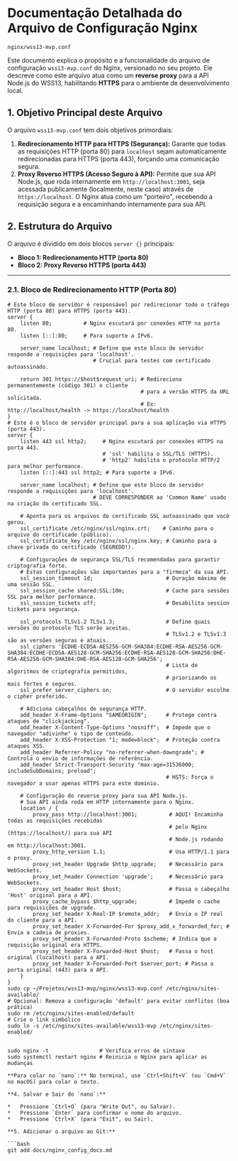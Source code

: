 # **Documentação Detalhada do Arquivo de Configuração Nginx**
`nginx/wss13-mvp.conf`

Este documento explica o propósito e a funcionalidade do arquivo de configuração `wss13-mvp.conf` do Nginx, versionado no seu projeto. Ele descreve como este arquivo atua como um **reverse proxy** para a API Node.js do WSS13, habilitando **HTTPS** para o ambiente de desenvolvimento local.

## **1. Objetivo Principal deste Arquivo**

O arquivo `wss13-mvp.conf` tem dois objetivos primordiais:

1.  **Redirecionamento HTTP para HTTPS (Segurança):** Garante que todas as requisições HTTP (porta 80) para `localhost` sejam automaticamente redirecionadas para HTTPS (porta 443), forçando uma comunicação segura.
2.  **Proxy Reverso HTTPS (Acesso Seguro à API):** Permite que sua API Node.js, que roda internamente em `http://localhost:3001`, seja acessada publicamente (localmente, neste caso) através de `https://localhost`. O Nginx atua como um "porteiro", recebendo a requisição segura e a encaminhando internamente para sua API.

## **2. Estrutura do Arquivo**

O arquivo é dividido em dois blocos `server {}` principais:

*   **Bloco 1: Redirecionamento HTTP (porta 80)**
*   **Bloco 2: Proxy Reverso HTTPS (porta 443)**

---

### **2.1. Bloco de Redirecionamento HTTP (Porta 80)**

```nginx
# Este bloco de servidor é responsável por redirecionar todo o tráfego HTTP (porta 80) para HTTPS (porta 443).
server {
    listen 80;          # Nginx escutará por conexões HTTP na porta 80.
    listen [::]:80;     # Para suporte a IPv6.

    server_name localhost; # Define que este bloco de servidor responde a requisições para 'localhost'.
                           # Crucial para testes com certificado autoassinado.

    return 301 https://$host$request_uri; # Redireciona permanentemente (código 301) o cliente
                                          # para a versão HTTPS da URL solicitada.
                                          # Ex: http://localhost/health -> https://localhost/health
}
# Este é o bloco de servidor principal para a sua aplicação via HTTPS (porta 443).
server {
    listen 443 ssl http2;     # Nginx escutará por conexões HTTPS na porta 443.
                              # 'ssl' habilita o SSL/TLS (HTTPS).
                              # 'http2' habilita o protocolo HTTP/2 para melhor performance.
    listen [::]:443 ssl http2; # Para suporte a IPv6.

    server_name localhost; # Define que este bloco de servidor responde a requisições para 'localhost'.
                           # DEVE CORRESPONDER ao 'Common Name' usado na criação do certificado SSL.

    # Aponta para os arquivos do certificado SSL autoassinado que você gerou.
    ssl_certificate /etc/nginx/ssl/nginx.crt;    # Caminho para o arquivo do certificado (público).
    ssl_certificate_key /etc/nginx/ssl/nginx.key; # Caminho para a chave privada do certificado (SEGREDO!).

    # Configurações de segurança SSL/TLS recomendadas para garantir criptografia forte.
    # Estas configurações são importantes para a "firmeza" da sua API.
    ssl_session_timeout 1d;                       # Duração máxima de uma sessão SSL.
    ssl_session_cache shared:SSL:10m;             # Cache para sessões SSL para melhor performance.
    ssl_session_tickets off;                      # Desabilita session tickets para segurança.

    ssl_protocols TLSv1.2 TLSv1.3;                # Define quais versões do protocolo TLS serão aceitas.
                                                  # TLSv1.2 e TLSv1.3 são as versões seguras e atuais.
    ssl_ciphers 'ECDHE-ECDSA-AES256-GCM-SHA384:ECDHE-RSA-AES256-GCM-SHA384:ECDHE-ECDSA-AES128-GCM-SHA256:ECDHE-RSA-AES128-GCM-SHA256:DHE-RSA-AES256-GCM-SHA384:DHE-RSA-AES128-GCM-SHA256';
                                                  # Lista de algoritmos de criptografia permitidos,
                                                  # priorizando os mais fortes e seguros.
    ssl_prefer_server_ciphers on;                 # O servidor escolhe o cipher preferido.

    # Adiciona cabeçalhos de segurança HTTP.
    add_header X-Frame-Options "SAMEORIGIN";      # Protege contra ataques de "clickjacking".
    add_header X-Content-Type-Options "nosniff";  # Impede que o navegador "adivinhe" o tipo de conteúdo.
    add_header X-XSS-Protection "1; mode=block";  # Proteção contra ataques XSS.
    add_header Referrer-Policy "no-referrer-when-downgrade"; # Controla o envio de informações de referência.
    add_header Strict-Transport-Security "max-age=31536000; includeSubDomains; preload";
                                                  # HSTS: Força o navegador a usar apenas HTTPS para este domínio.

    # Configuração do reverse proxy para sua API Node.js.
    # Sua API ainda roda em HTTP internamente para o Nginx.
    location / {
        proxy_pass http://localhost:3001;          # AQUI! Encaminha todas as requisições recebidas
                                                   # pelo Nginx (https://localhost/) para sua API
                                                   # Node.js rodando em http://localhost:3001.
        proxy_http_version 1.1;                    # Usa HTTP/1.1 para o proxy.
        proxy_set_header Upgrade $http_upgrade;    # Necessário para WebSockets.
        proxy_set_header Connection 'upgrade';     # Necessário para WebSockets.
        proxy_set_header Host $host;               # Passa o cabeçalho 'Host' original para a API.
        proxy_cache_bypass $http_upgrade;          # Impede o cache para requisições de upgrade.
        proxy_set_header X-Real-IP $remote_addr;   # Envia o IP real do cliente para a API.
        proxy_set_header X-Forwarded-For $proxy_add_x_forwarded_for; # Envia a cadeia de proxies.
        proxy_set_header X-Forwarded-Proto $scheme; # Indica que a requisição original era HTTPS.
        proxy_set_header X-Forwarded-Host $host;   # Passa o host original (localhost) para a API.
        proxy_set_header X-Forwarded-Port $server_port; # Passa a porta original (443) para a API.
    }
}
sudo cp ~/Projetos/wss13-mvp/nginx/wss13-mvp.conf /etc/nginx/sites-available/
# Opcional: Remova a configuração 'default' para evitar conflitos (boa prática)
sudo rm /etc/nginx/sites-enabled/default
# Crie o link simbólico
sudo ln -s /etc/nginx/sites-available/wss13-mvp /etc/nginx/sites-enabled/


sudo nginx -t                # Verifica erros de sintaxe
sudo systemctl restart nginx # Reinicia o Nginx para aplicar as mudanças

**Para colar no `nano`:** No terminal, use `Ctrl+Shift+V` (ou `Cmd+V` no macOS) para colar o texto.

**4. Salvar e Sair do `nano`:**

*   Pressione `Ctrl+O` (para "Write Out", ou Salvar).
*   Pressione `Enter` para confirmar o nome do arquivo.
*   Pressione `Ctrl+X` (para "Exit", ou Sair).

**5. Adicionar o arquivo ao Git:**

```bash
git add docs/nginx_config_docs.md
